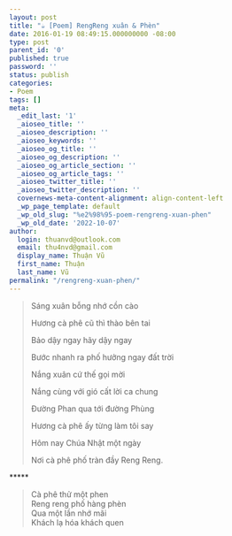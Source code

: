 ```yaml
---
layout: post
title: "☕ [Poem] RengReng xuân & Phèn"
date: 2016-01-19 08:49:15.000000000 -08:00
type: post
parent_id: '0'
published: true
password: ''
status: publish
categories:
- Poem
tags: []
meta:
  _edit_last: '1'
  _aioseo_title: ''
  _aioseo_description: ''
  _aioseo_keywords: ''
  _aioseo_og_title: ''
  _aioseo_og_description: ''
  _aioseo_og_article_section: ''
  _aioseo_og_article_tags: ''
  _aioseo_twitter_title: ''
  _aioseo_twitter_description: ''
  covernews-meta-content-alignment: align-content-left
  _wp_page_template: default
  _wp_old_slug: "%e2%98%95-poem-rengreng-xuan-phen"
  _wp_old_date: '2022-10-07'
author:
  login: thuanvd@outlook.com
  email: thu4nvd@gmail.com
  display_name: Thuận Vũ
  first_name: Thuận
  last_name: Vũ
permalink: "/rengreng-xuan-phen/"
---
```

<p><!-- wp:quote --></p>
<blockquote class="wp-block-quote"><p>Sáng xuân bỗng nhớ cồn cào</p>
<p>Hương cà phê cũ thì thào bên tai</p>
<p>Bảo dậy ngay hãy dậy ngay</p>
<p>Bước nhanh ra phố hưởng ngay đất trời</p>
<p>Nắng xuân cứ thế gọi mời</p>
<p>Nắng cùng với gió cất lời ca chung</p>
<p>Đường Phan qua tới đường Phùng</p>
<p>Hương cà phê ấy từng làm tôi say</p>
<p>Hôm nay Chúa Nhật một ngày</p>
<p>Nơi cà phê phố tràn đầy Reng Reng.</p>
</blockquote>
<p><!-- /wp:quote --></p>
<p><!-- wp:paragraph --></p>
<p>*****</p>
<p><!-- /wp:paragraph --></p>
<p><!-- wp:quote --></p>
<blockquote class="wp-block-quote"><p>Cà phê thử một phen<br />Reng reng phố hàng phèn<br />Qua một lần nhớ mãi<br />Khách lạ hóa khách quen</p>
</blockquote>
<p><!-- /wp:quote --></p>
